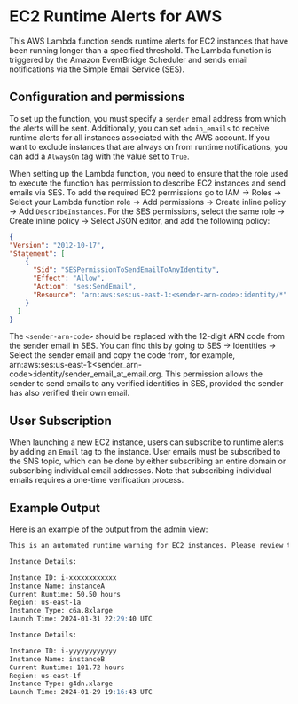 # EC2 Runtime Alerts for AWS
This AWS Lambda function sends runtime alerts for EC2 instances that have been running longer than a specified threshold. The Lambda function is triggered by the Amazon EventBridge Scheduler and sends email notifications via the Simple Email Service (SES).

## Configuration and permissions
To set up the function, you must specify a `sender` email address from which the alerts will be sent. Additionally, you can set `admin_emails` to receive runtime alerts for all instances associated with the AWS account. If you want to exclude instances that are always on from runtime notifications, you can add a `AlwaysOn` tag with the value set to `True`.  

When setting up the Lambda function, you need to ensure that the role used to execute the function has permission to describe EC2 instances and send emails via SES. To add the required EC2 permissions go to IAM → Roles → Select your Lambda function role → Add permissions → Create inline policy → Add `DescribeInstances`. For the SES permissions, select the same role → Create inline policy → Select JSON editor, and add the following policy:
```json
{
"Version": "2012-10-17",
"Statement": [
    {
      "Sid": "SESPermissionToSendEmailToAnyIdentity",
      "Effect": "Allow",
      "Action": "ses:SendEmail",
      "Resource": "arn:aws:ses:us-east-1:<sender-arn-code>:identity/*"
    }
  ]
}
```
The `<sender-arn-code>` should be replaced with the 12-digit ARN code from the sender email in SES. You can find this by going to SES → Identities → Select the sender email and copy the code from, for example, arn:aws:ses:us-east-1:<sender_arn-code>:identity/sender_email_at_email.org. This permission allows the sender to send emails to any verified identities in SES, provided the sender has also verified their own email. 

## User Subscription
When launching a new EC2 instance, users can subscribe to runtime alerts by adding an `Email` tag to the instance. User emails must be subscribed to the SNS topic, which can be done by either subscribing an entire domain or subscribing individual email addresses. Note that subscribing individual emails requires a one-time verification process.

## Example Output
Here is an example of the output from the admin view:
```markdown
This is an automated runtime warning for EC2 instances. Please review the details below.

Instance Details:

Instance ID: i-xxxxxxxxxxxx
Instance Name: instanceA
Current Runtime: 50.50 hours
Region: us-east-1a
Instance Type: c6a.8xlarge
Launch Time: 2024-01-31 22:29:40 UTC

Instance Details:

Instance ID: i-yyyyyyyyyyyy
Instance Name: instanceB
Current Runtime: 101.72 hours
Region: us-east-1f
Instance Type: g4dn.xlarge
Launch Time: 2024-01-29 19:16:43 UTC
```
